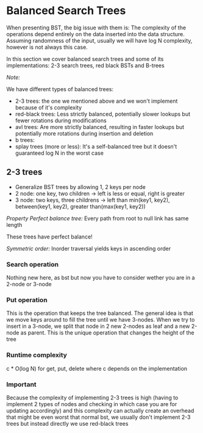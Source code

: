 # Balanced Search Trees

When presenting BST, the big issue with them is: The complexity of the operations depend entirely
on the data inserted into the data structure. Assuming randomness of the input, usually we will
have log N complexity, however is not always this case. 

In this section we cover balanced search trees and some of its implementations: 2-3 search trees,
red black BSTs and B-trees

*Note:*

We have different types of balanced trees:
- 2-3 trees: the one we mentioned above and we won't implement because of it's complexity
- red-black trees: Less strictly balanced, potentially slower lookups but fewer rotations during modifications
- avl trees: Are more strictly balanced, resulting in faster lookups but potentially more rotations during insertion and deletion
- b trees:
- splay trees (more or less): It's a self-balanced tree but it doesn't guaranteed log N in the worst case


## 2-3 trees

- Generalize BST trees by allowing 1, 2 keys per node
- 2 node: one key, two children -> left is less or equal, right is greater
- 3 node: two keys, three childrens -> left than min(key1, key2), between(key1, key2), greater than(max(key1, key2))

*Property Perfect balance tree:* Every path from root to null link has same length

These trees have perfect balance!

*Symmetric order:* Inorder traversal yields keys in ascending order

### Search operation

Nothing new here, as bst but now you have to consider wether you are in a 2-node or 3-node


### Put operation

This is the operation that keeps the tree balanced. The general idea is that we move keys around to fill the tree until 
we have 3-nodes. When we try to insert in a 3-node, we split that node in 2 new 2-nodes as leaf and a new 2-node as parent.
This is the unique operation that changes the height of the tree


### Runtime complexity

c * O(log N) for get, put, delete where c depends on the implementation


### Important

Because the complexity of implementing 2-3 trees is high (having to implement 2 types of nodes and checking
in which case you are for updating accordingly) and this complexity can actually create an overhead 
that might be even worst that normal bst, we usually don't implement 2-3 trees but instead directly
we use red-black trees

